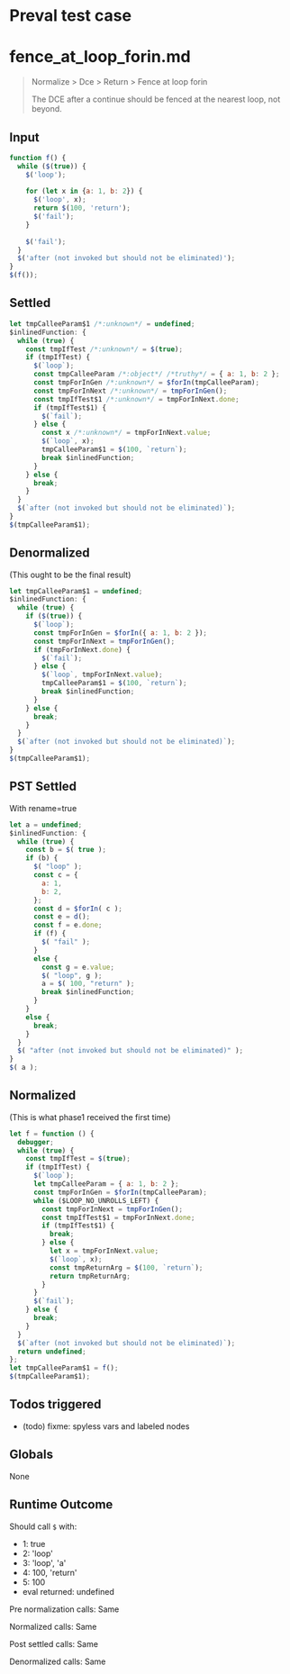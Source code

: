 # Preval test case

# fence_at_loop_forin.md

> Normalize > Dce > Return > Fence at loop forin
>
> The DCE after a continue should be fenced at the nearest loop, not beyond.

## Input

`````js filename=intro
function f() {
  while ($(true)) {
    $('loop');
    
    for (let x in {a: 1, b: 2}) {
      $('loop', x);
      return $(100, 'return');
      $('fail');
    }
  
    $('fail');
  }
  $('after (not invoked but should not be eliminated)');
}
$(f());
`````


## Settled


`````js filename=intro
let tmpCalleeParam$1 /*:unknown*/ = undefined;
$inlinedFunction: {
  while (true) {
    const tmpIfTest /*:unknown*/ = $(true);
    if (tmpIfTest) {
      $(`loop`);
      const tmpCalleeParam /*:object*/ /*truthy*/ = { a: 1, b: 2 };
      const tmpForInGen /*:unknown*/ = $forIn(tmpCalleeParam);
      const tmpForInNext /*:unknown*/ = tmpForInGen();
      const tmpIfTest$1 /*:unknown*/ = tmpForInNext.done;
      if (tmpIfTest$1) {
        $(`fail`);
      } else {
        const x /*:unknown*/ = tmpForInNext.value;
        $(`loop`, x);
        tmpCalleeParam$1 = $(100, `return`);
        break $inlinedFunction;
      }
    } else {
      break;
    }
  }
  $(`after (not invoked but should not be eliminated)`);
}
$(tmpCalleeParam$1);
`````


## Denormalized
(This ought to be the final result)

`````js filename=intro
let tmpCalleeParam$1 = undefined;
$inlinedFunction: {
  while (true) {
    if ($(true)) {
      $(`loop`);
      const tmpForInGen = $forIn({ a: 1, b: 2 });
      const tmpForInNext = tmpForInGen();
      if (tmpForInNext.done) {
        $(`fail`);
      } else {
        $(`loop`, tmpForInNext.value);
        tmpCalleeParam$1 = $(100, `return`);
        break $inlinedFunction;
      }
    } else {
      break;
    }
  }
  $(`after (not invoked but should not be eliminated)`);
}
$(tmpCalleeParam$1);
`````


## PST Settled
With rename=true

`````js filename=intro
let a = undefined;
$inlinedFunction: {
  while (true) {
    const b = $( true );
    if (b) {
      $( "loop" );
      const c = {
        a: 1,
        b: 2,
      };
      const d = $forIn( c );
      const e = d();
      const f = e.done;
      if (f) {
        $( "fail" );
      }
      else {
        const g = e.value;
        $( "loop", g );
        a = $( 100, "return" );
        break $inlinedFunction;
      }
    }
    else {
      break;
    }
  }
  $( "after (not invoked but should not be eliminated)" );
}
$( a );
`````


## Normalized
(This is what phase1 received the first time)

`````js filename=intro
let f = function () {
  debugger;
  while (true) {
    const tmpIfTest = $(true);
    if (tmpIfTest) {
      $(`loop`);
      let tmpCalleeParam = { a: 1, b: 2 };
      const tmpForInGen = $forIn(tmpCalleeParam);
      while ($LOOP_NO_UNROLLS_LEFT) {
        const tmpForInNext = tmpForInGen();
        const tmpIfTest$1 = tmpForInNext.done;
        if (tmpIfTest$1) {
          break;
        } else {
          let x = tmpForInNext.value;
          $(`loop`, x);
          const tmpReturnArg = $(100, `return`);
          return tmpReturnArg;
        }
      }
      $(`fail`);
    } else {
      break;
    }
  }
  $(`after (not invoked but should not be eliminated)`);
  return undefined;
};
let tmpCalleeParam$1 = f();
$(tmpCalleeParam$1);
`````


## Todos triggered


- (todo) fixme: spyless vars and labeled nodes


## Globals


None


## Runtime Outcome


Should call `$` with:
 - 1: true
 - 2: 'loop'
 - 3: 'loop', 'a'
 - 4: 100, 'return'
 - 5: 100
 - eval returned: undefined

Pre normalization calls: Same

Normalized calls: Same

Post settled calls: Same

Denormalized calls: Same
